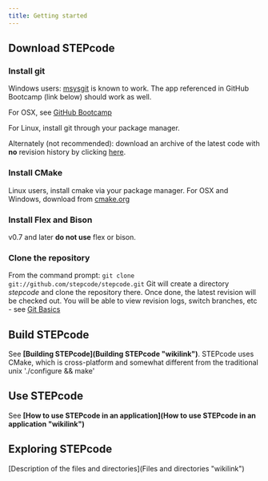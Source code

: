 ```yaml
---
title: Getting started
---
```


Download STEPcode
-----------------

### Install git

Windows users: [msysgit](http://code.google.com/p/msysgit/) is known to
work. The app referenced in GitHub Bootcamp (link below) should work as
well.

For OSX, see [GitHub
Bootcamp](https://help.github.com/articles/set-up-git)

For Linux, install git through your package manager.

Alternately (not recommended): download an archive of the latest code
with **no** revision history by clicking
[here](https://github.com/stepcode/stepcode/zipball/master).

### Install CMake

Linux users, install cmake via your package manager. For OSX and
Windows, download from
[cmake.org](http://cmake.org/cmake/resources/software.html)

### Install Flex and Bison

v0.7 and later **do not use** flex or bison.

### Clone the repository

From the command prompt:
`git clone git://github.com/stepcode/stepcode.git` Git will create a
directory *stepcode* and clone the repository there. Once done, the
latest revision will be checked out. You will be able to view revision
logs, switch branches, etc - see [Git
Basics](http://git-scm.com/book/en/Getting-Started-Git-Basics)

Build STEPcode
--------------

See **[Building STEPcode](Building STEPcode "wikilink")**. STEPcode uses
CMake, which is cross-platform and somewhat different from the
traditional unix './configure && make'

Use STEPcode
------------

See **[How to use STEPcode in an
application](How to use STEPcode in an application "wikilink")**

Exploring STEPcode
------------------

[Description of the files and
directories](Files and directories "wikilink")
